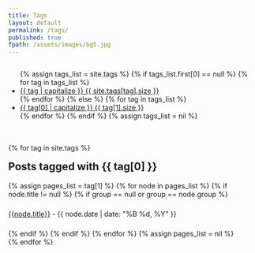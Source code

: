 ```yaml
---
title: Tags
layout: default
permalink: /tags/
published: true
fpath: /assets/images/bg5.jpg
---
```

<link href="{{site.baseurl}}/assets/css/github.css" rel="stylesheet" media="screen">
<div id="tags" style="float: left;">
<ul>
  {% assign tags_list = site.tags %}
   {% if tags_list.first[0] == null %}
    {% for tag in tags_list %}
        <li>
            <a href="#{{ tag }}-ref" data-toggle="tab">
              {{ tag | capitalize }} <span class="badge">{{ site.tags[tag].size }}</span>
           </a>
        </li>
    {% endfor %}
  {% else %}
    {% for tag in tags_list %}
        <li>
            <a href="#{{ tag[0] }}-ref" data-toggle="tab">
                {{ tag[0] | capitalize }} <span class="badge">{{ tag[1].size }}</span>
            </a>
        </li>
    {% endfor %}
  {% endif %}
  {% assign tags_list = nil %}
</ul>
<br/>
<br/>

<!-- Tab panes -->
<div class="tab-content">
  {% for tag in site.tags %}
    <div class="tab-pane" id="{{ tag[0] }}-ref">
    <br/>
      <h2 style="margin-top: 0px">Posts tagged  with {{ tag[0] }}</h2>
        {% assign pages_list = tag[1] %}
        {% for node in pages_list %}
          {% if node.title != null %}
            {% if group == null or group == node.group %}
              <p style="line-height: 35px;"><a href="{{ BASE_PATH }}{{node.url}}">{{node.title}}</a> <span class="text-muted">- {{ node.date | date: "%B %d, %Y" }}</span></p>
            {% endif %}
          {% endif %}
        {% endfor %}
        {% assign pages_list = nil %}
    </div>
  {% endfor %}
</div>

<div class="clearfix"></div>

<script>
  /**
   * Tags & categories tab activation based on hash value. If hash is undefined then first tab is activated.
   */
  function activateTab() {
    console.log(window);
    var hash = window.location.hash;
    console.log(hash, $('a[href="' + hash + '"]'));
    if(hash && hash != '') {
      $('.tab-pane').length && $('a[href="' + hash + '"]').tab('show');
    }
    else {
      $('.tab-pane').length && $($('.tag li a')[0]).tab('show');
    }
  }

  /* initial activation */
  document.addEventListener('DOMContentLoaded', function(event) {
    console.log('DOMContentLoaded');
    /* watch hash change and activate relevant tab */
    $(window).on('hashchange', activateTab);
    activateTab()
  })
</script>